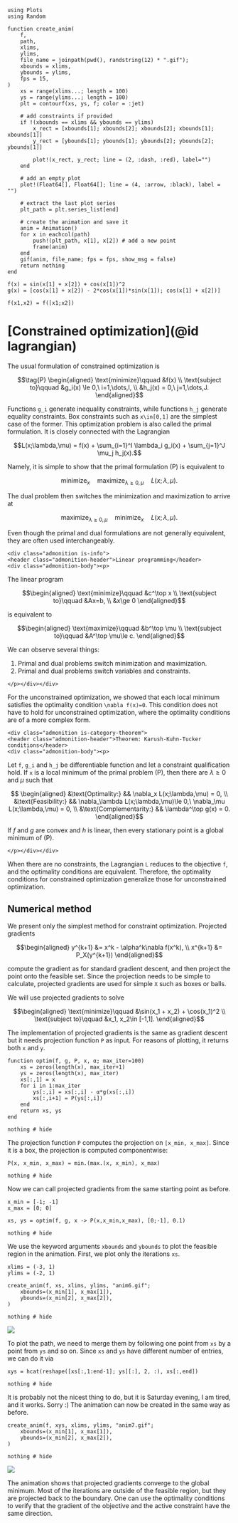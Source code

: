 ```@setup optim
using Plots
using Random

function create_anim(
    f,
    path,
    xlims,
    ylims,
    file_name = joinpath(pwd(), randstring(12) * ".gif");
    xbounds = xlims,
    ybounds = ylims,
    fps = 15,
)
    xs = range(xlims...; length = 100)
    ys = range(ylims...; length = 100)
    plt = contourf(xs, ys, f; color = :jet)

    # add constraints if provided
    if !(xbounds == xlims && ybounds == ylims)
        x_rect = [xbounds[1]; xbounds[2]; xbounds[2]; xbounds[1]; xbounds[1]]
        y_rect = [ybounds[1]; ybounds[1]; ybounds[2]; ybounds[2]; ybounds[1]]
        
        plot!(x_rect, y_rect; line = (2, :dash, :red), label="")
    end

    # add an empty plot
    plot!(Float64[], Float64[]; line = (4, :arrow, :black), label = "")

    # extract the last plot series
    plt_path = plt.series_list[end]

    # create the animation and save it
    anim = Animation()
    for x in eachcol(path)
        push!(plt_path, x[1], x[2]) # add a new point
        frame(anim)
    end
    gif(anim, file_name; fps = fps, show_msg = false)
    return nothing
end

f(x) = sin(x[1] + x[2]) + cos(x[1])^2
g(x) = [cos(x[1] + x[2]) - 2*cos(x[1])*sin(x[1]); cos(x[1] + x[2])]

f(x1,x2) = f([x1;x2])
```


# [Constrained optimization](@id lagrangian)

The usual formulation of constrained optimization is
```math
\tag{P}
\begin{aligned}
\text{minimize}\qquad &f(x) \\
\text{subject to}\qquad &g_i(x) \le 0,\ i=1,\dots,I, \\
&h_j(x) = 0,\ j=1,\dots,J.
\end{aligned}
```
Functions ``g_i`` generate inequality constraints, while functions ``h_j`` generate equality constraints. Box constraints such as ``x\in[0,1]`` are the simplest case of the former. This optimization problem is also called the primal formulation. It is closely connected with the Lagrangian
```math
L(x;\lambda,\mu) = f(x)  + \sum_{i=1}^I \lambda_i g_i(x) + \sum_{j=1}^J \mu_j h_j(x).
```
Namely, it is simple to show that the primal formulation (P) is equivalent to
```math
\operatorname*{minimize}_x\quad \operatorname*{maximize}_{\lambda\ge 0,\mu}\quad L(x;\lambda,\mu).
```
The dual problem then switches the minimization and maximization to arrive at
```math
\tag{D} \operatorname*{maximize}_{\lambda\ge 0,\mu} \quad\operatorname*{minimize}_x\quad L(x;\lambda,\mu).
```

Even though the primal and dual formulations are not generally equivalent, they are often used interchangeably.

```@raw html
<div class="admonition is-info">
<header class="admonition-header">Linear programming</header>
<div class="admonition-body"><p>
```
The linear program
```math
\begin{aligned}
\text{minimize}\qquad &c^\top x \\
\text{subject to}\qquad &Ax=b, \\
&x\ge 0
\end{aligned}
```
is equivalent to
```math
\begin{aligned}
\text{maximize}\qquad &b^\top \mu \\
\text{subject to}\qquad &A^\top \mu\le c.
\end{aligned}
```
We can observe several things:
1. Primal and dual problems switch minimization and maximization.
2. Primal and dual problems switch variables and constraints.
```@raw html
</p></div></div>
```

For the unconstrained optimization, we showed that each local minimum satisfies the optimality condition ``\nabla f(x)=0``. This condition does not have to hold for unconstrained optimization, where the optimality conditions are of a more complex form.

```@raw html
<div class="admonition is-category-theorem">
<header class="admonition-header">Theorem: Karush-Kuhn-Tucker conditions</header>
<div class="admonition-body"><p>
```
Let ``f``, ``g_i`` and ``h_j`` be differentiable function and let a constraint qualification hold. If ``x`` is a local minimum of the primal problem (P), then there are $\lambda\ge 0$ and $\mu$ such that
```math
    \begin{aligned}
    &\text{Optimality:} && \nabla_x L(x;\lambda,\mu) = 0, \\
    &\text{Feasibility:} && \nabla_\lambda L(x;\lambda,\mu)\le 0,\ \nabla_\mu L(x;\lambda,\mu) = 0, \\
    &\text{Complementarity:} && \lambda^\top g(x) = 0.
    \end{aligned}
```
If $f$ and $g$ are convex and $h$ is linear, then every stationary point is a global minimum of (P).
```@raw html
</p></div></div>
```

When there are no constraints, the Lagrangian ``L`` reduces to the objective ``f``, and the optimality conditions are equivalent. Therefore, the optimality conditions for constrained optimization generalize those for unconstrained optimization.

## Numerical method

We present only the simplest method for constraint optimization. Projected gradients 
```math
\begin{aligned}
y^{k+1} &= x^k - \alpha^k\nabla f(x^k), \\
x^{k+1} &= P_X(y^{k+1})
\end{aligned}
```
compute the gradient as for standard gradient descent, and then project the point onto the feasible set. Since the projection needs to be simple to calculate, projected gradients are used for simple ``X`` such as boxes or balls. 

We will use projected gradients to solve
```math
\begin{aligned}
\text{minimize}\qquad &\sin(x_1 + x_2) + \cos(x_1)^2 \\
\text{subject to}\qquad &x_1, x_2\in [-1,1].
\end{aligned}
```
The implementation of projected gradients is the same as gradient descent but it needs projection function ```P``` as input. For reasons of plotting, it returns both ``x`` and ``y``.
```@example optim
function optim(f, g, P, x, α; max_iter=100)
    xs = zeros(length(x), max_iter+1)
    ys = zeros(length(x), max_iter)
    xs[:,1] = x
    for i in 1:max_iter
        ys[:,i] = xs[:,i] - α*g(xs[:,i])
        xs[:,i+1] = P(ys[:,i])
    end
    return xs, ys
end

nothing # hide
```

The projection function ```P``` computes the projection on ```[x_min, x_max]```. Since it is a box, the projection is computed componentwise:

```@example optim
P(x, x_min, x_max) = min.(max.(x, x_min), x_max)

nothing # hide
```

Now we can call projected gradients from the same starting point as before.

```@example optim
x_min = [-1; -1]
x_max = [0; 0]

xs, ys = optim(f, g, x -> P(x,x_min,x_max), [0;-1], 0.1)

nothing # hide
```

We use the keyword arguments `xbounds` and `ybounds` to plot the feasible region in the animation. First, we plot only the iterations `xs`.

```@example optim
xlims = (-3, 1)
ylims = (-2, 1)

create_anim(f, xs, xlims, ylims, "anim6.gif";
    xbounds=(x_min[1], x_max[1]),
    ybounds=(x_min[2], x_max[2]),
)

nothing # hide
```

![](anim6.gif)


To plot the path, we need to merge them by following one point from ```xs``` by a point from ```ys``` and so on. Since ```xs``` and ```ys``` have different number of entries, we can do it via

```@example optim
xys = hcat(reshape([xs[:,1:end-1]; ys][:], 2, :), xs[:,end])

nothing # hide
```

It is probably not the nicest thing to do, but it is Saturday evening, I am tired, and it works. Sorry :) The animation can now be created in the same way as before. 

```@example optim
create_anim(f, xys, xlims, ylims, "anim7.gif";
    xbounds=(x_min[1], x_max[1]),
    ybounds=(x_min[2], x_max[2]),
)

nothing # hide
```

![](anim7.gif)

The animation shows that projected gradients converge to the global minimum. Most of the iterations are outside of the feasible region, but they are projected back to the boundary. One can use the optimality conditions to verify that the gradient of the objective and the active constraint have the same direction.
